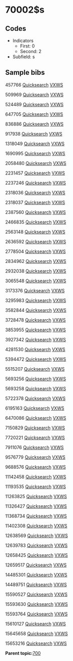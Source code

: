 # 70002$s

## Codes

-   Indicators
    -   First: 0
    -   Second: 2
-   Subfield: s

## Sample bibs

457766 [Quicksearch](https://search.library.yale.edu/catalog/457766) [VXWS](http://prodorbis.library.yale.edu:7014/vxws/GetHoldingsService?bibId=457766)

509969 [Quicksearch](https://search.library.yale.edu/catalog/509969) [VXWS](http://prodorbis.library.yale.edu:7014/vxws/GetHoldingsService?bibId=509969)

524489 [Quicksearch](https://search.library.yale.edu/catalog/524489) [VXWS](http://prodorbis.library.yale.edu:7014/vxws/GetHoldingsService?bibId=524489)

647705 [Quicksearch](https://search.library.yale.edu/catalog/647705) [VXWS](http://prodorbis.library.yale.edu:7014/vxws/GetHoldingsService?bibId=647705)

836886 [Quicksearch](https://search.library.yale.edu/catalog/836886) [VXWS](http://prodorbis.library.yale.edu:7014/vxws/GetHoldingsService?bibId=836886)

917938 [Quicksearch](https://search.library.yale.edu/catalog/917938) [VXWS](http://prodorbis.library.yale.edu:7014/vxws/GetHoldingsService?bibId=917938)

1318049 [Quicksearch](https://search.library.yale.edu/catalog/1318049) [VXWS](http://prodorbis.library.yale.edu:7014/vxws/GetHoldingsService?bibId=1318049)

1690995 [Quicksearch](https://search.library.yale.edu/catalog/1690995) [VXWS](http://prodorbis.library.yale.edu:7014/vxws/GetHoldingsService?bibId=1690995)

2058480 [Quicksearch](https://search.library.yale.edu/catalog/2058480) [VXWS](http://prodorbis.library.yale.edu:7014/vxws/GetHoldingsService?bibId=2058480)

2231457 [Quicksearch](https://search.library.yale.edu/catalog/2231457) [VXWS](http://prodorbis.library.yale.edu:7014/vxws/GetHoldingsService?bibId=2231457)

2237246 [Quicksearch](https://search.library.yale.edu/catalog/2237246) [VXWS](http://prodorbis.library.yale.edu:7014/vxws/GetHoldingsService?bibId=2237246)

2318036 [Quicksearch](https://search.library.yale.edu/catalog/2318036) [VXWS](http://prodorbis.library.yale.edu:7014/vxws/GetHoldingsService?bibId=2318036)

2318037 [Quicksearch](https://search.library.yale.edu/catalog/2318037) [VXWS](http://prodorbis.library.yale.edu:7014/vxws/GetHoldingsService?bibId=2318037)

2387560 [Quicksearch](https://search.library.yale.edu/catalog/2387560) [VXWS](http://prodorbis.library.yale.edu:7014/vxws/GetHoldingsService?bibId=2387560)

2466835 [Quicksearch](https://search.library.yale.edu/catalog/2466835) [VXWS](http://prodorbis.library.yale.edu:7014/vxws/GetHoldingsService?bibId=2466835)

2563148 [Quicksearch](https://search.library.yale.edu/catalog/2563148) [VXWS](http://prodorbis.library.yale.edu:7014/vxws/GetHoldingsService?bibId=2563148)

2636592 [Quicksearch](https://search.library.yale.edu/catalog/2636592) [VXWS](http://prodorbis.library.yale.edu:7014/vxws/GetHoldingsService?bibId=2636592)

2778504 [Quicksearch](https://search.library.yale.edu/catalog/2778504) [VXWS](http://prodorbis.library.yale.edu:7014/vxws/GetHoldingsService?bibId=2778504)

2834962 [Quicksearch](https://search.library.yale.edu/catalog/2834962) [VXWS](http://prodorbis.library.yale.edu:7014/vxws/GetHoldingsService?bibId=2834962)

2932038 [Quicksearch](https://search.library.yale.edu/catalog/2932038) [VXWS](http://prodorbis.library.yale.edu:7014/vxws/GetHoldingsService?bibId=2932038)

3065548 [Quicksearch](https://search.library.yale.edu/catalog/3065548) [VXWS](http://prodorbis.library.yale.edu:7014/vxws/GetHoldingsService?bibId=3065548)

3173376 [Quicksearch](https://search.library.yale.edu/catalog/3173376) [VXWS](http://prodorbis.library.yale.edu:7014/vxws/GetHoldingsService?bibId=3173376)

3295983 [Quicksearch](https://search.library.yale.edu/catalog/3295983) [VXWS](http://prodorbis.library.yale.edu:7014/vxws/GetHoldingsService?bibId=3295983)

3582844 [Quicksearch](https://search.library.yale.edu/catalog/3582844) [VXWS](http://prodorbis.library.yale.edu:7014/vxws/GetHoldingsService?bibId=3582844)

3728478 [Quicksearch](https://search.library.yale.edu/catalog/3728478) [VXWS](http://prodorbis.library.yale.edu:7014/vxws/GetHoldingsService?bibId=3728478)

3853955 [Quicksearch](https://search.library.yale.edu/catalog/3853955) [VXWS](http://prodorbis.library.yale.edu:7014/vxws/GetHoldingsService?bibId=3853955)

3927342 [Quicksearch](https://search.library.yale.edu/catalog/3927342) [VXWS](http://prodorbis.library.yale.edu:7014/vxws/GetHoldingsService?bibId=3927342)

4281530 [Quicksearch](https://search.library.yale.edu/catalog/4281530) [VXWS](http://prodorbis.library.yale.edu:7014/vxws/GetHoldingsService?bibId=4281530)

5394472 [Quicksearch](https://search.library.yale.edu/catalog/5394472) [VXWS](http://prodorbis.library.yale.edu:7014/vxws/GetHoldingsService?bibId=5394472)

5515207 [Quicksearch](https://search.library.yale.edu/catalog/5515207) [VXWS](http://prodorbis.library.yale.edu:7014/vxws/GetHoldingsService?bibId=5515207)

5693256 [Quicksearch](https://search.library.yale.edu/catalog/5693256) [VXWS](http://prodorbis.library.yale.edu:7014/vxws/GetHoldingsService?bibId=5693256)

5693258 [Quicksearch](https://search.library.yale.edu/catalog/5693258) [VXWS](http://prodorbis.library.yale.edu:7014/vxws/GetHoldingsService?bibId=5693258)

5722378 [Quicksearch](https://search.library.yale.edu/catalog/5722378) [VXWS](http://prodorbis.library.yale.edu:7014/vxws/GetHoldingsService?bibId=5722378)

6195163 [Quicksearch](https://search.library.yale.edu/catalog/6195163) [VXWS](http://prodorbis.library.yale.edu:7014/vxws/GetHoldingsService?bibId=6195163)

6470086 [Quicksearch](https://search.library.yale.edu/catalog/6470086) [VXWS](http://prodorbis.library.yale.edu:7014/vxws/GetHoldingsService?bibId=6470086)

7150829 [Quicksearch](https://search.library.yale.edu/catalog/7150829) [VXWS](http://prodorbis.library.yale.edu:7014/vxws/GetHoldingsService?bibId=7150829)

7720221 [Quicksearch](https://search.library.yale.edu/catalog/7720221) [VXWS](http://prodorbis.library.yale.edu:7014/vxws/GetHoldingsService?bibId=7720221)

7911076 [Quicksearch](https://search.library.yale.edu/catalog/7911076) [VXWS](http://prodorbis.library.yale.edu:7014/vxws/GetHoldingsService?bibId=7911076)

9576779 [Quicksearch](https://search.library.yale.edu/catalog/9576779) [VXWS](http://prodorbis.library.yale.edu:7014/vxws/GetHoldingsService?bibId=9576779)

9688576 [Quicksearch](https://search.library.yale.edu/catalog/9688576) [VXWS](http://prodorbis.library.yale.edu:7014/vxws/GetHoldingsService?bibId=9688576)

11142458 [Quicksearch](https://search.library.yale.edu/catalog/11142458) [VXWS](http://prodorbis.library.yale.edu:7014/vxws/GetHoldingsService?bibId=11142458)

11193535 [Quicksearch](https://search.library.yale.edu/catalog/11193535) [VXWS](http://prodorbis.library.yale.edu:7014/vxws/GetHoldingsService?bibId=11193535)

11263825 [Quicksearch](https://search.library.yale.edu/catalog/11263825) [VXWS](http://prodorbis.library.yale.edu:7014/vxws/GetHoldingsService?bibId=11263825)

11326427 [Quicksearch](https://search.library.yale.edu/catalog/11326427) [VXWS](http://prodorbis.library.yale.edu:7014/vxws/GetHoldingsService?bibId=11326427)

11368734 [Quicksearch](https://search.library.yale.edu/catalog/11368734) [VXWS](http://prodorbis.library.yale.edu:7014/vxws/GetHoldingsService?bibId=11368734)

11402308 [Quicksearch](https://search.library.yale.edu/catalog/11402308) [VXWS](http://prodorbis.library.yale.edu:7014/vxws/GetHoldingsService?bibId=11402308)

12638569 [Quicksearch](https://search.library.yale.edu/catalog/12638569) [VXWS](http://prodorbis.library.yale.edu:7014/vxws/GetHoldingsService?bibId=12638569)

12639783 [Quicksearch](https://search.library.yale.edu/catalog/12639783) [VXWS](http://prodorbis.library.yale.edu:7014/vxws/GetHoldingsService?bibId=12639783)

12658425 [Quicksearch](https://search.library.yale.edu/catalog/12658425) [VXWS](http://prodorbis.library.yale.edu:7014/vxws/GetHoldingsService?bibId=12658425)

12659517 [Quicksearch](https://search.library.yale.edu/catalog/12659517) [VXWS](http://prodorbis.library.yale.edu:7014/vxws/GetHoldingsService?bibId=12659517)

14485301 [Quicksearch](https://search.library.yale.edu/catalog/14485301) [VXWS](http://prodorbis.library.yale.edu:7014/vxws/GetHoldingsService?bibId=14485301)

14489751 [Quicksearch](https://search.library.yale.edu/catalog/14489751) [VXWS](http://prodorbis.library.yale.edu:7014/vxws/GetHoldingsService?bibId=14489751)

15590527 [Quicksearch](https://search.library.yale.edu/catalog/15590527) [VXWS](http://prodorbis.library.yale.edu:7014/vxws/GetHoldingsService?bibId=15590527)

15593630 [Quicksearch](https://search.library.yale.edu/catalog/15593630) [VXWS](http://prodorbis.library.yale.edu:7014/vxws/GetHoldingsService?bibId=15593630)

15593764 [Quicksearch](https://search.library.yale.edu/catalog/15593764) [VXWS](http://prodorbis.library.yale.edu:7014/vxws/GetHoldingsService?bibId=15593764)

15610127 [Quicksearch](https://search.library.yale.edu/catalog/15610127) [VXWS](http://prodorbis.library.yale.edu:7014/vxws/GetHoldingsService?bibId=15610127)

15645658 [Quicksearch](https://search.library.yale.edu/catalog/15645658) [VXWS](http://prodorbis.library.yale.edu:7014/vxws/GetHoldingsService?bibId=15645658)

15653216 [Quicksearch](https://search.library.yale.edu/catalog/15653216) [VXWS](http://prodorbis.library.yale.edu:7014/vxws/GetHoldingsService?bibId=15653216)

**Parent topic:**[700](../../tags/700/700.md)

